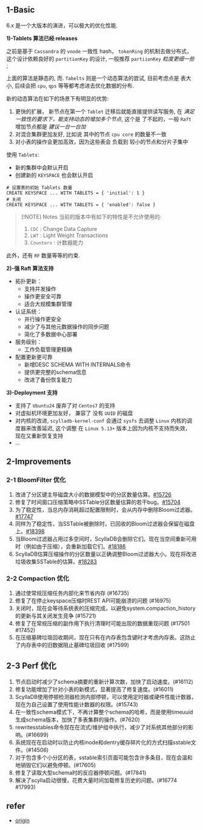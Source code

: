 
## 1-Basic

6.x 是一个大版本的演进，可以极大的优化性能.


**1)-Tablets 算法已经 releases**

之前是基于 `Cassandra` 的 `vnode` 一致性 hash， `tokenRing` 的机制去做分布式， 这个设计依赖良好的 `partitionKey` 的设计, 一般推荐 `partiionKey` *粒度更细一些* ;

上面的算法是静态的, 而. `Tabelts` 则是一个动态算法的尝试, 目前考虑点是 表大小, 后续会把 `cpu`, `qps` 等等都考虑进去优化数据的分布.

新的动态算法在如下的场景下有明显的优势:

1. 更快的扩展， 新节点在第一个 `Tablet` 迁移后就能直接提供读写服务, 在 *满足一致性的要求下，能支持动态的增加多个节点*, 这个是 了不起的，一般 `Raft` 增加节点都是 *建议一台一台加*
2. 对混合集群更加友好, 比如说 其中的节点 `cpu core` 的数量不一致
3. 对小表的操作会更加高效，因为这些表会 负载到 较小的节点和分片子集中


使用 `Tablets`:

- 新的集群中会默认开启
- 创建新的 `KEYSPACE` 也会默认开启

```cql
# 设置表的初始 Tablets 数量
CREATE KEYSPACE ... WITH TABLETS = { 'initial': 1 }
# 关闭
CREATE KEYSPACE ... WITH TABLETS = { 'enabled': false }
```


> [!NOTE] Notes
> 当前的版本中有如下的特性是不允许使用的:
> 1. `CDC` : Change Data Capture
> 2. `LWT` : Light Weight Transactions
> 3. `Counters` : 计数器能力

此外，还有 `RF` 数量等等的约束.



**2)-强 Raft 算法支持**

- 拓扑更新：
	- 支持并发操作
	- 操作更安全可靠
	- 适合大规模集群管理
- 认证系统：
	- 并行操作更安全
	- 减少了与其他元数据操作的同步问题
	- 简化了多数据中心部署
- 服务级别：
	- 工作负载管理更精确
- 配置更新更可靠
	- 新增DESC SCHEMA WITH INTERNALS命令
	- 提供更完整的schema信息
	- 改进了备份恢复能力



**3)-Deployment 支持**

- 支持了 `Ubuntu24` 废弃了对 `Centos7` 的支持
- 对虚拟机环境更加友好， 兼容了 没有 `UUID` 的磁盘
- 对内核的改进, `scylladb-kernel-conf` 会通过 `sysfs` 去调整 `Linux` 内核的调度器来改善延迟, 这个调整 在 `Linux 5.13+` 版本上因为内核不支持而失效， 现在又重新恢复支持
- ...


## 2-Improvements

### 2-1 BloomFilter 优化

1. 改进了分区键主导磁盘大小的数据模型中的分区数量估算。[#15726](https://github.com/scylladb/scylladb/issues/15726)
2. 修复了时间窗口压缩策略中SSTable分区数量估算的若干bug。[#15704](https://github.com/scylladb/scylladb/issues/15704)
3. 为了稳定性，当总内存消耗超过配置限制时，会从内存中删除Bloom过滤器。[#17747](https://github.com/scylladb/scylladb/issues/17747)
4. 同样为了稳定性，当SSTable被删除时，已回收的Bloom过滤器会保留在磁盘上。[#18398](https://github.com/scylladb/scylladb/issues/18398)
5. 当Bloom过滤器占用过多空间时，ScyllaDB会删除它们。现在当空间重新可用时（例如由于压缩），会重新加载它们。[#18186](https://github.com/scylladb/scylladb/issues/18186)
6. ScyllaDB估算压缩操作的分区数量以正确调整Bloom过滤器大小。现在将改进垃圾收集SSTable的估算。[#18283](https://github.com/scylladb/scylladb/issues/18283)


### 2-2 Compaction 优化

1. 通过使常规压缩任务内部化来节省内存 (#16735)
2. 修复了在停止keyspace压缩时REST API可能崩溃的问题 (#16975)
3. 关闭时，现在会等待系统表的压缩完成，以避免system.compaction_history的更新与其关闭发生竞争 (#15721)
4. 修复了在常规压缩的副作用下执行清理时可能出现的数据重现问题 (#17501 #17452)
5. 在压缩墓碑垃圾回收期间，现在只有在内存表包含键时才考虑内存表。这防止了内存表中的旧数据阻止墓碑垃圾回收 (#17599)


## 2-3 Perf 优化

1. 节点启动时减少了schema摘要的重新计算次数，加快了启动速度。(#16112)
2. 修复功能增加了针对小表的新模式，显著提高了修复速度。(#16011)
3. ScyllaDB使用停顿检测器检测内部停顿，可以使用定时器或硬件性能计数器，现在为自己设置了使用性能计数器的权限。(#15743)
4. 在一致性schema模式下，不再计算整个schema的哈希，而是使用timeuuid生成schema版本，加快了多表集群的操作。(#7620)
5. rewritesstables命令现在在流式/维护组中执行，减少了对系统其他部分的影响。(#16699)
6. 系统现在在启动时以防止内核inode和dentry缓存碎片化的方式扫描sstable文件。(#14506)
7. 对于包含多个小分区的表，sstable索引页面可能包含许多条目，现在会温和地销毁它们以避免停顿。(#17605)
8. 修复了读取大型schema时的反应器停顿问题。(#17841)
9. 解决了scylla启动很慢，花费大量时间加载修复历史的问题。(#16774 #17993)


## refer

- [origin](https://forum.scylladb.com/t/release-scylladb-6-0/2143)